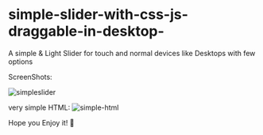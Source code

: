 # simple-slider-with-css-js-draggable-in-desktop-
A simple &amp; Light Slider for touch and normal devices like Desktops with few options

ScreenShots:

![simpleslider](https://github.com/mdesignfa/simple-slider-with-css-js-draggable-in-desktop-/assets/104726280/befe926c-bd36-4013-a632-5cdf6ab76053)

very simple HTML:
![simple-html](https://github.com/mdesignfa/simple-slider-with-css-js-draggable-in-desktop-/assets/104726280/d39f8c5a-3d12-4ec9-8d44-f55281d9510c)



Hope you Enjoy it! 🥳
